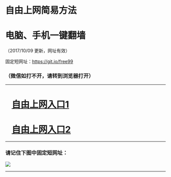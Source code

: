 ﻿# 自由上网简易方法

# 电脑、手机一键翻墙

（2017/10/09 更新，网址有效）

固定短网址：https://git.io/free99

### （微信如打不开，请转到浏览器打开）


***





# &nbsp;&nbsp; <a href="http://ft2691629866.fwq-tz-1001.info/fwqtz01.html?t=100900127272 " target="_blank">自由上网入口1</a>
# &nbsp;&nbsp; <a href="http://ft943024031.fwq-tz-1002.info/fwqtz02.html?t=100900124426 " target="_blank">自由上网入口2</a>
***

### 请记住下图中固定短网址：

<img src="https://s3-us-west-2.amazonaws.com/fwq-1001/yjfq-20170905okok.png" /> 


***

